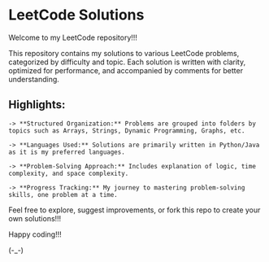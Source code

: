 # LeetCode Solutions  

Welcome to my LeetCode repository!!!

This repository contains my solutions to various LeetCode problems, categorized by difficulty and topic. Each solution is written with clarity, optimized for performance, and accompanied by comments for better understanding.  

## Highlights:  
    -> **Structured Organization:** Problems are grouped into folders by topics such as Arrays, Strings, Dynamic Programming, Graphs, etc.
    
    -> **Languages Used:** Solutions are primarily written in Python/Java as it is my preferred languages.
    
    -> **Problem-Solving Approach:** Includes explanation of logic, time complexity, and space complexity.
    
    -> **Progress Tracking:** My journey to mastering problem-solving skills, one problem at a time.

Feel free to explore, suggest improvements, or fork this repo to create your own solutions!!!

Happy coding!!!

(-_-)
